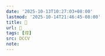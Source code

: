 ```yaml
---
date: '2025-10-13T10:27:03+08:00'
lastmod: '2025-10-14T21:46:45-08:00'
title: 􂽷
url: 􂽷
tags: [焞]
src: DCCV
note:
---
```


